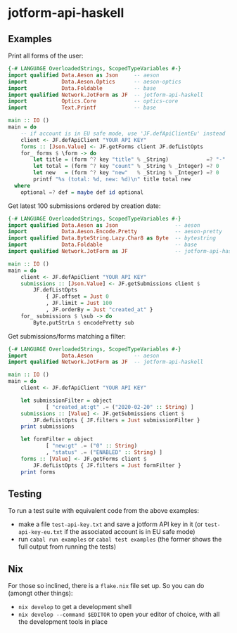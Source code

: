# jotform-api-haskell

## Examples

Print all forms of the user:

```haskell
{-# LANGUAGE OverloadedStrings, ScopedTypeVariables #-}
import qualified Data.Aeson as Json     -- aeson
import           Data.Aeson.Optics      -- aeson-optics
import           Data.Foldable          -- base
import qualified Network.JotForm as JF  -- jotform-api-haskell
import           Optics.Core            -- optics-core
import           Text.Printf            -- base

main :: IO ()
main = do
    -- if account is in EU safe mode, use 'JF.defApiClientEu' instead
    client <- JF.defApiClient "YOUR API KEY"
    forms :: [Json.Value] <- JF.getForms client JF.defListOpts
    for_ forms $ \form -> do
        let title = (form ^? key "title" % _String)            =? "-"
        let total = (form ^? key "count" % _String % _Integer) =? 0
        let new   = (form ^? key "new"   % _String % _Integer) =? 0
        printf "%s (total: %d, new: %d)\n" title total new
  where
    optional =? def = maybe def id optional
```

Get latest 100 submissions ordered by creation date:

```haskell
{-# LANGUAGE OverloadedStrings, ScopedTypeVariables #-}
import qualified Data.Aeson as Json                  -- aeson
import           Data.Aeson.Encode.Pretty            -- aeson-pretty
import qualified Data.ByteString.Lazy.Char8 as Byte  -- bytestring
import           Data.Foldable                       -- base
import qualified Network.JotForm as JF               -- jotform-api-haskell

main :: IO ()
main = do
    client <- JF.defApiClient "YOUR API KEY"
    submissions :: [Json.Value] <- JF.getSubmissions client $
        JF.defListOpts
            { JF.offset = Just 0
            , JF.limit = Just 100
            , JF.orderBy = Just "created_at" }
    for_ submissions $ \sub -> do
        Byte.putStrLn $ encodePretty sub
```

Get submissions/forms matching a filter:

```haskell
{-# LANGUAGE OverloadedStrings, ScopedTypeVariables #-}
import           Data.Aeson             -- aeson
import qualified Network.JotForm as JF  -- jotform-api-haskell

main :: IO ()
main = do
    client <- JF.defApiClient "YOUR API KEY"

    let submissionFilter = object
            [ "created_at:gt" .= ("2020-02-20" :: String) ]
    submissions :: [Value] <- JF.getSubmissions client $
        JF.defListOpts { JF.filters = Just submissionFilter }
    print submissions

    let formFilter = object
            [ "new:gt" .= ("0" :: String)
            , "status" .= ("ENABLED" :: String) ]
    forms :: [Value] <- JF.getForms client $
        JF.defListOpts { JF.filters = Just formFilter }
    print forms
```

## Testing

To run a test suite with equivalent code from the above examples:

- make a file `test-api-key.txt` and save a jotform API key in it (or
  `test-api-key-eu.txt` if the associated account is in EU safe mode)
- run `cabal run examples` or `cabal test examples` (the former shows
  the full output from running the tests)

## Nix

For those so inclined, there is a `flake.nix` file set up. So you can
do (amongt other things):

- `nix develop` to get a development shell
- `nix develop --command $EDITOR` to open your editor of choice, with all the
  development tools in place
